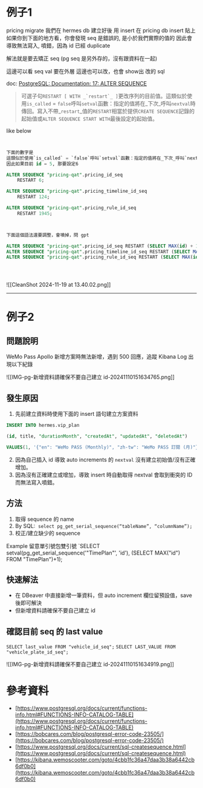 


# 例子1


pricing migrate
我們在 hermes db 建立好後
用 insert 在 pricing  db  insert 貼上 
如果你到下面的地方看，你會發現 seq 是錯誤的, 是小於我們實際的值的
因此會導致無法寫入, 噴錯，因為 id 已經 duplicate

解法就是要去矯正 seq
(pg seq 是另外存的，沒有跟資料在一起)



這邊可以看 seq val
要在外層
這邊也可以改，也會 show出 改的 sql

doc: [PostgreSQL: Documentation: 17: ALTER SEQUENCE](https://www.postgresql.org/docs/current/sql-altersequence.html)

> 可選子句``RESTART [ WITH _`restart`_ ]``更改序列的目前值。這類似於使用`is_called` = `false`呼叫`setval`函數：指定的值將在_下次_呼叫`nextval`時傳回。寫入不帶_`restart`_值的`RESTART`相當於提供`CREATE SEQUENCE`記錄的起始值或`ALTER SEQUENCE START WITH`最後設定的起始值。

like below
```sql


下面的數字是 
這類似於使用`is_called` = `false`呼叫`setval`函數：指定的值將在_下次_呼叫`nextval`時傳回
因此如果目前 id = 5, 那要設定6

ALTER SEQUENCE "pricing-qat".pricing_id_seq
	RESTART 6; 

ALTER SEQUENCE "pricing-qat".pricing_timeline_id_seq
	RESTART 124;

ALTER SEQUENCE "pricing-qat".pricing_rule_id_seq
	RESTART 1945;



下面這個語法還要調整，會噴掉，問 gpt

ALTER SEQUENCE "pricing-qat".pricing_id_seq RESTART (SELECT MAX(id) + 1 FROM "pricing-qat".pricing);
ALTER SEQUENCE "pricing-qat".pricing_timeline_id_seq RESTART (SELECT MAX(id) + 1 FROM "pricing-qat".pricing_timeline);
ALTER SEQUENCE "pricing-qat".pricing_rule_id_seq RESTART (SELECT MAX(id) + 1 FROM "pricing-qat".pricing_rule);





```


![[CleanShot 2024-11-19 at 13.40.02.png]]












---
# 例子2
## 問題說明

WeMo Pass Apollo 新增方案時無法新增，遇到 500 回應，追蹤 Kibana Log 出現以下紀錄

![[IMG-pg-新增資料請確保不要自己建立 id-20241110151634765.png]]
  

## 發生原因

1. 先前建立資料時使用下面的 insert 語句建立方案資料
```sql
INSERT INTO hermes.vip_plan

(id, title, "durationMonth", "createdAt", "updatedAt", "deletedAt")

VALUES(1, '{"en": "WeMo PASS (Monthly)", "zh-tw": "WeMo PASS 訂閱 (月)"}'::jsonb, 1, '2022-09-19 14:16:29.491', '2022-09-19 14:16:29.491', NULL);

```
2. 因為自己插入 id 導致 auto increments 的 `nextval` 沒有建立初始值/沒有正確增加。
3. 因為沒有正確建立或增加，導致 insert 時自動取得 nextval 會取到衝突的 ID 而無法寫入噴錯。

## 方法

1. 取得 sequence 的 name
1. By SQL: 
`select pg_get_serial_sequence(“tableName”, “columnName”);`
2. 校正/建立缺少的 sequence
    


Example
留意單引號包雙引號
`SELECT setval(pg_get_serial_sequence('"TimePlan"', 'id'), (SELECT MAX("id") FROM "TimePlan")+1);

## 快速解法

- 在 DBeaver 中直接新增一筆資料，但 auto increment 欄位留預設值，save 後即可解決
- 但新增資料請確保不要自己建立 id




## 確認目前 seq 的 last value
`SELECT last_value FROM "vehicle_id_seq";`
`SELECT LAST_VALUE FROM "vehicle_plate_id_seq";`





![[IMG-pg-新增資料請確保不要自己建立 id-20241110151634919.png]]

# 參考資料
- [https://www.postgresql.org/docs/current/functions-info.html#FUNCTIONS-INFO-CATALOG-TABLE](https://www.postgresql.org/docs/current/functions-info.html#FUNCTIONS-INFO-CATALOG-TABLE)
- [https://bobcares.com/blog/postgresql-error-code-23505/](https://bobcares.com/blog/postgresql-error-code-23505/)
- [https://www.postgresql.org/docs/current/sql-createsequence.html](https://www.postgresql.org/docs/current/sql-createsequence.html)
- [https://kibana.wemoscooter.com/goto/4cbb1fc36a47daa3b38a6442cb6df0b0](https://kibana.wemoscooter.com/goto/4cbb1fc36a47daa3b38a6442cb6df0b0)
